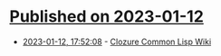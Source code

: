 # [Published on 2023-01-12](index.md)

* [2023-01-12, 17:52:08](https://news.ycombinator.com/item?id=34357645) - [Clozure Common Lisp Wiki](https://github.com/Clozure/ccl/wiki)
